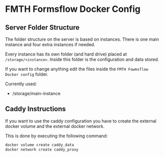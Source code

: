 # FMTH Formsflow Docker Config

## Server Folder Structure

The folder structure on the server is based on instances. There is one main instance and four extra instances if needed.

Every instance has its own folder (and hard drive) placed at `/storage/<instance>`. Inside this folder is the configuration and data stored.

If you want to change anything edit the files inside the `FMTH Fowmsflow Docker config` folder.

Currently used:
- /storage/main-instance


## Caddy Instructions

If you want to use the caddy configuration you have to create the external docker volume and the external docker network.

This is done by executing the following command:

```bash
docker volume create caddy_data
docker network create caddy_proxy
```

